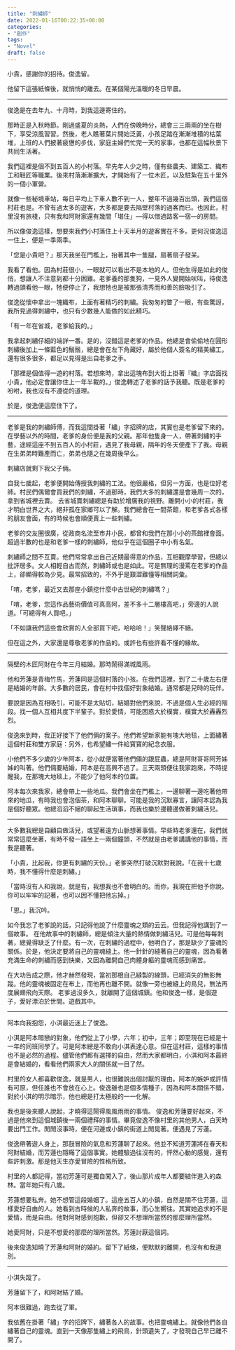 ```yaml
---
title: "刺繡師"
date: 2022-01-16T00:22:35+08:00
categories:
- "創作"
tags:
- "Novel"
draft: false
---
```


小貴，感謝你的招待。俊逸留。

他留下這張紙條後，就悄悄的離去。在某個陽光溫暖的冬日早晨。
<!--more-->

---

俊逸是在去年九、十月時，到我這邊寄住的。

那時正是入秋時節。剛過盛夏的炎熱，人們在傍晚時分，總會三三兩兩的坐在樹下，享受涼風習習。然後，老人瞧著葉片開始泛黃，小孩足踏在漸漸堆積的枯葉堆，上班的人們披著疲憊的步伐，家庭主婦們忙完一天的家事，也都在這幅秋景下共同生活著。

我們這裡是個不到五百人的小村落。早先年人少之時，僅有些農夫、建築工、織布工和鞋匠等職業。後來村落漸漸擴大，才開始有了一位木匠，以及駐紮在五十里外的一個小軍營。

就像一些秘境車站，每日平均上下車人數不到一人，整年不過幾百出頭，我們這個村莊也是。不曾有過太多的遊客，大多都是要去隔壁村落的過客而已。也因此，村里沒有旅棧，只有我和阿財家還有幾間「堪住」—得以借過路客一宿—的房間。

所以像俊逸這樣，想要來我們小村落住上十天半月的遊客實在不多。更何況俊逸這一住上，便是一季兩季。

「您是小貴吧？」那天我坐在門檻上，抬著其中一隻腿，扇著扇子發呆。

我看了看他。因為村莊很小，一眼就可以看出不是本地的人。但他生得是如此的俊俏，想讓人不注意到都十分困難。老爹養的那隻狗，一見外人變開始吠叫，待俊逸轉過頭看他一眼，牠便停止了，我想牠也是被那張清秀而和善的臉吸引了。

俊逸從懷中拿出一塊織布，上面有著精巧的刺繡。我匆匆的瞥了一眼，有些驚訝，我所見過得刺繡中，也只有少數幾人能做的如此精巧。

「有一年在省城，老爹給我的。」

我拿起刺繡仔細的端詳一番。是的，沒錯這是老爹的作品。他總是會偷偷地在圓形刺繡後加上一條藍色的鬚鬚，總是會在左下角藏好，屬於他個人簽名的精美繡工。還有很多很多，都足以見得是出自老爹之手。

「那裡是個值得一遊的村落。若想來時，拿出這塊布到大街上掛著『織』字店面找小貴，他必定會讓你住上一年半載的。」俊逸轉述了老爹的話予我聽。既是老爹的吩咐，我也沒有不遵從的道理。

於是，俊逸便這麼住下了。

---

老爹是我的刺繡師傅，而我這間掛著「繡」字招牌的店，其實也是老爹留下來的。在學藝以外的時間，老爹的身份便是我的父親。那年他隻身一人，帶著刺繡的手藝，途經這座不到五百人的小村莊，遇見了我母親，隔年的冬天便產下了我。母親在生弟弟時難產而亡，弟弟也隨之在幾周後早么。

刺繡店就剩下我父子倆。

自我七歲起，老爹便開始傳授我刺繡的工法。他很嚴格，但另一方面，也是位好老師。村民們偶爾會買我們的刺繡，不過那時，我們大多的刺繡還是會幾周一次的，拿到省城裡去賣。
去省城賣刺繡總是有助於增廣我的視野。離開小小的村莊，我才明白世界之大，絕非孤在家鄉可以了解。我們總會在一間茶館，和老爹各式各樣的朋友會面，有的時候也會順便賣上一些刺繡。

老爹的交友圈很廣，從政商名流至市井小民，都曾和我們在那小小的茶館裡會面。超過半數的也是和老爹一樣的刺繡師，他似乎在這個圈子中小有名氣。

刺繡師之間不互賣。他們常常拿出自己近期最得意的作品，互相觀摩學習，但總以批評居多。文人相輕自古而然，刺繡師或也是如此。可是無理的漫罵在老爹的作品上，卻顯得較為少見。最常招致的，不外乎是艱澀難懂等相關詞彙。

「唷，老爹，最近又去那座小鎮挖什麼中古世紀的刺繡嗎？」

「唷，老爹，您這作品藝術價值可真高阿，差不多十二層樓高吧，」旁邊的人說道。「可總得有人買吧，」

「不如讓我們這些會欣賞的人全部買下吧，哈哈哈！」笑聲絡繹不絕。

但在這之外，大家還是尊敬老爹的作品的。或許也有些許看不懂的緣故。

---

隔壁的木匠阿財在今年三月結婚。那時鬧得滿城風雨。

他和芳蓮是青梅竹馬，芳蓮同是這個村落的小孩。在我們這裡，到了二十歲左右便是結婚的年齡。大多數的居民，會在村中找個好對象結婚。通常都是兒時的玩伴。

要說是因為互相吸引，可能不是太貼切，結婚對他們來說，不過是個人生必經的階段。找一個人互相共度下半輩子。對於愛情，可能困惑大於樸實，樸實大於轟轟烈烈。

俊逸來到時，我正好接下了他們倆的案子。他們希望新家能有塊大地毯，上面繡著這個村莊和雙方家庭：另外，也希望繡一件給寶寶的紀念衣服。

小他們不多少歲的少年阿本，從小就便當著他們倆的跟屁蟲，總是阿財哥哥阿芳姊姊的叫著。他們倆要結婚，阿本是在高興不過了。三天兩頭便往我家跑來，不時提醒我，在那塊大地毯上，不能少了他阿本的位置。

阿本每次來我家，總會帶上一些地瓜。我們會坐在門檻上，一邊聊著一邊吃著他帶來的地瓜，有時我也會泡個茶，和阿本聊聊。可能是我的沉默寡言，讓阿本認為我是個好聽眾。他總滔滔不絕的聊起生活瑣事，而我也樂於邊聽邊做著刺繡活兒。

---

大多數我總是自顧自做活兒，或望著遠方山脈想著事情。早些時老爹還在，我們就常常這麼坐著，有時不發一語坐上一兩個鐘頭，不然就是由老爹講講他的事情，而我是聽著。

「小貴，比起我，你更有刺繡的天份。」老爹突然打破沉默對我說。「在我十七歲時，我不懂得什麼是刺繡。」

「當時沒有人和我說，就是有，我想我也不會明白的。而你，我現在把他予你說。你可以牢牢的記著，也可以因不懂把他忘掉。」

「恩。」我沉吟。

如今我忘了老爹說的話，只記得他說了什麼靈魂之類的云云。但我記得他講到了一個故事。
在他故事中的刺繡師，總是傾注大量的熱情做刺繡活兒。可是他每每刺著，總覺得缺乏了什麼。有一次，在刺繡的過程中，他明白了，那是缺少了靈魂的關係。於是，他決定要將自己的靈魂縫上。他一針針的縫著自己的靈魂，因為看著充滿生命的刺繡而感到快樂，又因為離開自己肉體身軀的靈魂而感到痛苦。

在大功告成之際，他才赫然發現，當初那根自己縫製的線頭，已經消失的無影無蹤。他的靈魂被固定在布上，而他再也離不開。就像一旁也被縫上的鳥兒，無法再度展翅飛向天際。
老爹過沒多久，就離開了這個城鎮。他和俊逸一樣，是個遊子，愛好漂泊於世間。遊戲其中。

---

阿本向我抱怨，小淇最近迷上了俊逸。

小淇是阿本暗戀的對象，他們從上了小學，六年；初中，三年；即至現在已經是十一年的同班同學了。可是阿本總是不敢向小淇表達心意。但在這村莊，這樣的事情也不是必然的過程。儘管他們都有選擇的自由，然而大家都明白，小淇和阿本最終是會結婚的，看看他們兩家大人的關係就一目了然。

村里的女人都喜歡俊逸，就是男人，也很難說出個討厭的理由。阿本的嫉妒或許情有可原，但任誰也不會放在心上。俊逸雖也是個多情種子，因為和阿本關係不錯，對於小淇的明示暗示，他也總是打太極般的一一化解。


我也是後來聽人說起，才曉得這鬧得風風雨雨的事情。
俊逸和芳蓮要好起來，不過是他來到這個城鎮後一兩個禮拜的事情。畢竟俊逸不像村里的其他男人，白天時要出門工作。閒閒沒事時，便在河邊或小鎮的街道上閒晃著。便遇見了芳蓮。

俊逸帶著遊人身上，那鼓冒險的氣息和芳蓮聊了起來。他並不知道芳蓮將在春天和阿財結婚，而芳蓮也隱瞞了這個事實。她體驗過往沒有的，怦然心動的感覺，還有些許刺激。那是他天生亦愛冒險的性格所致。

村里的人都記得，當初芳蓮可是獨自闖入了，後山那片成年人都要結伴進入的森林。當年她只有八歲。

芳蓮想要私奔。她不想管這段婚姻了。這座五百人的小鎮，自然是關不住芳蓮，這樣愛好自由的人。她看到古時候的人私奔的故事，而心生嚮往。其實她追求的不是愛情，而是自由。他對阿財感到抱歉，但卻又不想理所當然的那麼理所當然。

她愛阿財，只是不想愛的那麼的理所當然。芳蓮討厭這個詞。

後來俊逸知曉了芳蓮和阿財的婚約。留下了紙條，便默默的離開，也沒有和我道別。

---

小淇失蹤了。

芳蓮留下了，和阿財結了婚。

阿本很難過，跑去從了軍。

我依舊在掛著「繡」字的招牌下，繡著各人的故事。也把靈魂繡上。就像他們各自繡著自己的靈魂。直到一天像那隻繡上的飛鳥，針頭遺失了，才發現自己早已離不開了。
